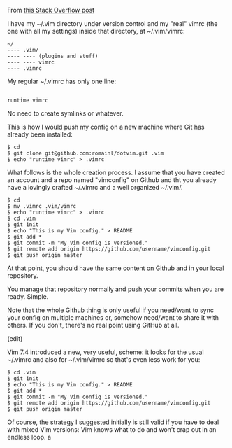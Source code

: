From [this Stack Overflow post](https://stackoverflow.com/questions/18197705/adding-your-vim-vimrc-to-github-aka-dot-files)

I have my ~/.vim directory under version control and my "real" vimrc (the one with all my settings) inside that directory, at ~/.vim/vimrc:

```
~/
---- .vim/
---- ---- (plugins and stuff)
---- ---- vimrc
---- .vimrc
```

My regular ~/.vimrc has only one line:
```

runtime vimrc
```
No need to create symlinks or whatever.

This is how I would push my config on a new machine where Git has already been installed:

```
$ cd
$ git clone git@github.com:romainl/dotvim.git .vim
$ echo "runtime vimrc" > .vimrc
```

What follows is the whole creation process. I assume that you have created an account and a repo named "vimconfig" on Github and tht you already have a lovingly crafted ~/.vimrc and a well organized ~/.vim/.

```
$ cd
$ mv .vimrc .vim/vimrc
$ echo "runtime vimrc" > .vimrc
$ cd .vim
$ git init
$ echo "This is my Vim config." > README
$ git add *
$ git commit -m "My Vim config is versioned."
$ git remote add origin https://github.com/username/vimconfig.git
$ git push origin master
```

At that point, you should have the same content on Github and in your local repository.

You manage that repository normally and push your commits when you are ready. Simple.

Note that the whole Github thing is only useful if you need/want to sync your config on multiple machines or, somehow need/want to share it with others. If you don't, there's no real point using GitHub at all.

(edit)

Vim 7.4 introduced a new, very useful, scheme: it looks for the usual ~/.vimrc and also for ~/.vim/vimrc so that's even less work for you:

```
$ cd .vim
$ git init
$ echo "This is my Vim config." > README
$ git add *
$ git commit -m "My Vim config is versioned."
$ git remote add origin https://github.com/username/vimconfig.git
$ git push origin master
```

Of course, the strategy I suggested initially is still valid if you have to deal with mixed Vim versions: Vim knows what to do and won't crap out in an endless loop.
a
